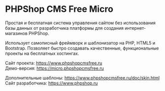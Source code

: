 # PHPShop CMS Free Micro
Простая и бесплатная система управления сайтом без использования базы данных от разработчика платформы для создания интернет-магазинов PHPShop. 


Использует самописный фреймворк и шаблонизатор на PHP, HTML5 и Bootstrap. 
Позволяет быстро создавать качественные, функциональные проекты на бесплатных хостингах. 

Сайт проекта: https://www.phpshopcmsfree.ru<br>
Демо-версия: https://micro.phpshopcmsfree.ru<br>

Дополнительные шаблоны: https://www.phpshopcmsfree.ru/doc/skin.html<br>
Сайт разработчика: https://www.phpshop.ru<br>
